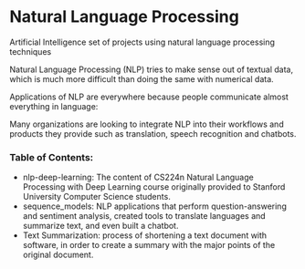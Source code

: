 # Natural Language Processing

Artificial Intelligence set of projects using natural language processing techniques

Natural Language Processing (NLP) tries to make sense out of textual data, which is much more difficult than doing the same with numerical data. 

Applications of NLP are everywhere because people communicate almost everything in language: 

Many organizations are looking to integrate NLP into their workflows and products they provide such as translation, speech recognition and chatbots.

### Table of Contents:

- nlp-deep-learning: The content of CS224n Natural Language Processing with Deep Learning course originally provided to Stanford University Computer Science students.
- sequence_models: NLP applications that perform question-answering and sentiment analysis, created tools to translate languages and summarize text, and even built a chatbot.
- Text Summarization: process of shortening a text document with software, in order to create a summary with the major points of the original document.
